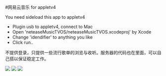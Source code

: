#网易云音乐 for appletv4

You need sideload this app to appletv4

+ Plugin usb to appletv4, connect to Mac
+ Open 'neteaseMusicTVOS/neteaseMusicTVOS.xcodeproj' by Xcode
+ Change 'idendifier' to anything you like
+ Click run..

不提供登录，只提供一些流行歌单的浏览与收听。服务器的代码也在里面，可以自己搭以保证稳定工作。

![](https://ooo.0o0.ooo/2016/09/23/57e4e0201718f.png)
![](https://ooo.0o0.ooo/2016/09/23/57e4e0203d9c8.png)
![](https://ooo.0o0.ooo/2016/09/23/57e4e02044b9c.png)